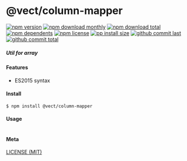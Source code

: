 # @vect/column-mapper

[![npm version][badge-npm-version]][url-npm]
[![npm download monthly][badge-npm-download-monthly]][url-npm]
[![npm download total][badge-npm-download-total]][url-npm]
[![npm dependents][badge-npm-dependents]][url-github]
[![npm license][badge-npm-license]][url-npm]
[![pp install size][badge-pp-install-size]][url-pp]
[![github commit last][badge-github-last-commit]][url-github]
[![github commit total][badge-github-commit-count]][url-github]

[//]: <> (Shields)
[badge-npm-version]: https://flat.badgen.net/npm/v/@vect/column-mapper
[badge-npm-download-monthly]: https://flat.badgen.net/npm/dm/@vect/column-mapper
[badge-npm-download-total]:https://flat.badgen.net/npm/dt/@vect/column-mapper
[badge-npm-dependents]: https://flat.badgen.net/npm/dependents/@vect/column-mapper
[badge-npm-license]: https://flat.badgen.net/npm/license/@vect/column-mapper
[badge-pp-install-size]: https://flat.badgen.net/packagephobia/install/@vect/column-mapper
[badge-github-last-commit]: https://flat.badgen.net/github/last-commit/hoyeungw/vect
[badge-github-commit-count]: https://flat.badgen.net/github/commits/hoyeungw/vect

[//]: <> (Link)
[url-npm]: https://npmjs.org/package/@vect/column-mapper
[url-pp]: https://packagephobia.now.sh/result?p=@vect/column-mapper
[url-github]: https://github.com/hoyeungw/vect

##### Util for array

#### Features

- ES2015 syntax

#### Install
```console
$ npm install @vect/column-mapper
```

#### Usage
```js
```

#### Meta
[LICENSE (MIT)](/LICENSE)
